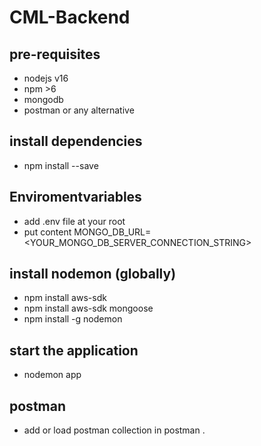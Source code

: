 # CML-Backend

## pre-requisites
 - nodejs v16
 - npm >6
 - mongodb
 - postman or any alternative

## install dependencies
- npm install --save

## Enviromentvariables
-  add .env file at your root
-  put content
   MONGO_DB_URL= <YOUR_MONGO_DB_SERVER_CONNECTION_STRING>

## install nodemon (globally)
- npm  install aws-sdk
- npm  install aws-sdk mongoose
- npm install -g nodemon

## start the application
- nodemon app


## postman
 - add or load postman collection in postman .

